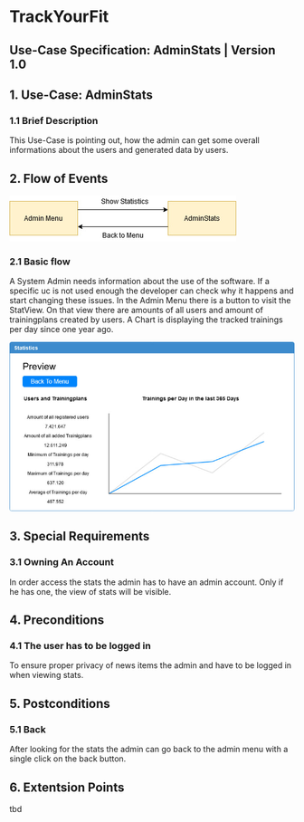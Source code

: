 # TrackYourFit
## Use-Case Specification: AdminStats | Version 1.0

## 1. Use-Case: AdminStats

### 1.1 Brief Description

This Use-Case is pointing out, how the admin can get some overall informations about the users and generated data by users.

## 2. Flow of Events

![AD_AdminStats](UC-Specification-AdminStats.jpg)

### 2.1 Basic flow

A System Admin needs information about the use of the software. If a specific uc is not used enough the developer can check why it happens and start changing these issues. In the Admin Menu there is a button to visit the StatView. On that view there are amounts of all users and amount of trainingplans created by users. A Chart is displaying the tracked trainings per day since one year ago.

![Mock_Read](Pictures/Mockups/UC-AdminStats.jpg)
## 3. Special Requirements

### 3.1 Owning An Account
        
In order access the stats the admin has to have an admin account. Only if he has one, the view of stats will be visible.

## 4. Preconditions

### 4.1 The user has to be logged in

To ensure proper privacy of news items the admin and have to be logged in when viewing stats.

## 5. Postconditions

### 5.1 Back

After looking for the stats the admin can go back to the admin menu with a single click on the back button.



## 6. Extentsion Points

tbd

